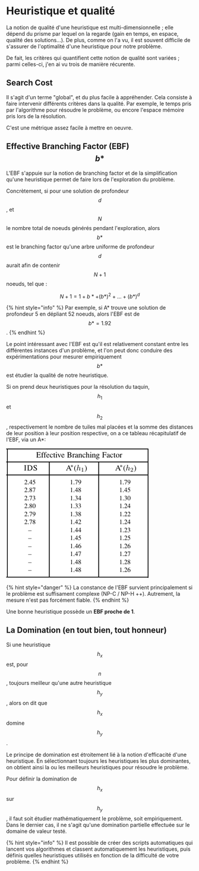 # Heuristique et qualité

La notion de qualité d'une heuristique est multi-dimensionnelle ; elle dépend du prisme par lequel on la regarde (gain en temps, en espace, qualité des solutions...). De plus, comme on l'a vu, il est souvent difficile de s'assurer de l'optimalité d'une heuristique pour notre problème. 

De fait, les critères qui quantifient cette notion de qualité sont variées ; parmi celles-ci, j'en ai vu trois de manière récurente.

## Search Cost
Il s'agit d'un terme "global", et du plus facile à appréhender. 
Cela consiste à faire intervenir différents critères dans la qualité. Par exemple, le temps pris par l'algorithme pour résoudre le problème, ou encore l'espace mémoire pris lors de la résolution.

C'est une métrique assez facile à mettre en oeuvre.

## Effective Branching Factor (EBF) $$b*$$

L'EBF s'appuie sur la notion de branching factor et de la simplification qu'une heuristique permet de faire lors de l'exploration du problème.

Concrètement, si pour une solution de profondeur $$d$$, et $$N$$ le nombre total de noeuds générés pendant l'exploration, alors $$b*$$ est le branching factor qu'une arbre uniforme de profondeur $$d$$ aurait afin de contenir $$N+1$$ noeuds, tel que :

$$
N + 1 = 1 + b* + (b*)^2 + \dots + (b*)^d
$$

{% hint style="info" %}
Par exemple, si A* trouve une solution de profondeur 5 en dépliant 52 noeuds, alors l'EBF est de $$b* = 1.92$$.
{% endhint %}

Le point intéressant avec l'EBF est qu'il est relativement constant entre les différentes instances d'un problème, et l'on peut donc conduire des expérimentations pour mesurer empiriquement $$b*$$ est étudier la qualité de notre heuristique.

Si on prend deux heuristiques pour la résolution du taquin, $$h_1$$ et $$h_2$$, respectivement le nombre de tuiles mal placées et la somme des distances de leur position à leur position respective, on a ce tableau récapitulatif de l'EBF, via un A*:

![Effective Branching Factor de deux heuristiques différentes, par pas de 2 en profondeurs. IDF est l'approche sans heuristique](assets/ebf.png)

{% hint style="danger" %}
La constance de l'EBF survient principalement si le problème est suffisament complexe (NP-C / NP-H ++). Autrement, la mesure n'est pas forcément fiable.
{% endhint %}

Une bonne heuristique possède un **EBF proche de 1**.

## La Domination (en tout bien, tout honneur)

Si une heuristique $$h_x$$ est, pour $$n$$, toujours meilleur qu'une autre heuristique $$h_y$$, alors on dit que $$h_x$$ domine $$h_y$$.

Le principe de domination est étroitement lié à la notion d'efficacité d'une heuristique. En sélectionnant toujours les heuristiques les plus dominantes, on obtient ainsi la ou les meilleurs heuristiques pour résoudre le problème.

Pour définir la domination de $$h_x$$ sur $$h_y$$, il faut soit étudier mathématiquement le problème, soit empiriquement. Dans le dernier cas, il ne s'agit qu'une domination partielle effectuée sur le domaine de valeur testé.

{% hint style="info" %}
Il est possible de créer des scripts automatiques qui lancent vos algorithmes et classent automatiquement les heuristiques, puis définis quelles heuristiques utilisés en fonction de la difficulté de votre problème.
{% endhint %}


<!-- une manière "objective"  p.110 -->